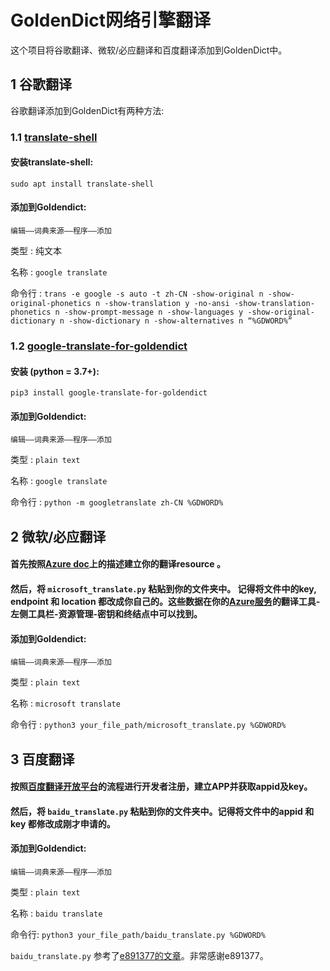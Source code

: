 # GoldenDict网络引擎翻译

这个项目将谷歌翻译、微软/必应翻译和百度翻译添加到GoldenDict中。

## 1 谷歌翻译

谷歌翻译添加到GoldenDict有两种方法:

### 1.1 [translate-shell](https://github.com/soimort/translate-shell)

#### 安装translate-shell:

`sudo apt install translate-shell`

#### 添加到Goldendict:

`编辑——词典来源——程序——添加`

类型 : 纯文本

名称 : `google translate`

命令行 : `trans -e google -s auto -t zh-CN -show-original n -show-original-phonetics n -show-translation y -no-ansi -show-translation-phonetics n -show-prompt-message n -show-languages y -show-original-dictionary n -show-dictionary n -show-alternatives n “%GDWORD%”`

### 1.2 [google-translate-for-goldendict](https://github.com/xinebf/google-translate-for-goldendict)

#### 安装 (python = 3.7+):

`pip3 install google-translate-for-goldendict`

#### 添加到Goldendict:

`编辑——词典来源——程序——添加`

类型 : `plain text`

名称 : `google translate`

命令行 : `python -m googletranslate zh-CN %GDWORD%`

## 2 微软/必应翻译

#### 首先按照[Azure doc](https://docs.microsoft.com/zh-cn/azure/cognitive-services/translator/quickstart-translator?tabs=csharp)上的描述建立你的翻译resource 。

#### 然后，将 `microsoft_translate.py` 粘贴到你的文件夹中。 记得将文件中的key, endpoint 和 location 都改成你自己的。这些数据在你的[Azure服务](https://portal.azure.com/#home)的翻译工具-左侧工具栏-资源管理-密钥和终结点中可以找到。

#### 添加到Goldendict:

`编辑——词典来源——程序——添加`

类型 : `plain text`

名称 : `microsoft translate`

命令行 : `python3 your_file_path/microsoft_translate.py %GDWORD%`

## 3 百度翻译

#### 按照[百度翻译开放平台](https://fanyi-api.baidu.com/api/trans/product/desktop)的流程进行开发者注册，建立APP并获取appid及key。

#### 然后，将 `baidu_translate.py` 粘贴到你的文件夹中。记得将文件中的appid 和 key 都修改成刚才申请的。

#### 添加到Goldendict:

`编辑——词典来源——程序——添加`

类型 : `plain text`

名称 : `baidu translate`

命令行: `python3 your_file_path/baidu_translate.py %GDWORD%`

`baidu_translate.py` 参考了[e891377的文章](https://blog.csdn.net/e891377/article/details/103399520)。非常感谢e891377。
